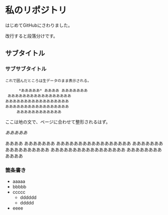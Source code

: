 # 私のリポジトリ

はじめてGitHubにさわりました。

改行すると段落分けです。

## サブタイトル

### サブサブタイトル

```
これで囲んだところは生データのまま表示される。

      *あああああ* ああああ あああああああ
 あああああああああああああああああ
あああああああああああああああああ
あああああああああああああああああ
     ああああああああああああ
```
ここは地の文で、ページに合わせて整形されるはず。

*あああああ*

 ああああ あああああああ
 あああああああああああああああああ
あああああああああああああああああ
あああああああああああああああああ
     ああああああああああああ

### 箇条書き

- aaaaa
- bbbbb
- ccccc
   - dddddd
   - ddddd
- eeee
